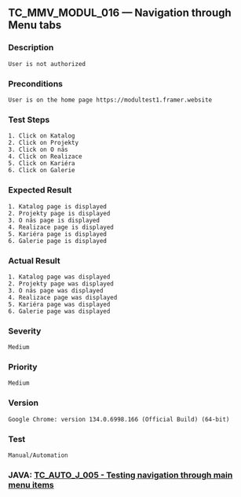 ## TC_MMV_MODUL_016 — Navigation through Menu tabs

### Description
    User is not authorized

### Preconditions
    User is on the home page https://modultest1.framer.website

### Test Steps
    1. Click on Katalog
    2. Click on Projekty
    3. Click on O nás
    4. Click on Realizace
    5. Click on Kariéra
    6. Click on Galerie

### Expected Result
    1. Katalog page is displayed
    2. Projekty page is displayed
    3. O nás page is displayed
    4. Realizace page is displayed
    5. Kariéra page is displayed
    6. Galerie page is displayed

### Actual Result
    1. Katalog page was displayed
    2. Projekty page was displayed
    3. O nás page was displayed
    4. Realizace page was displayed
    5. Kariéra page was displayed
    6. Galerie page was displayed

### Severity
    Medium

### Priority
    Medium

### Version
    Google Chrome: version 134.0.6998.166 (Official Build) (64-bit)

### Test
    Manual/Automation

### JAVA: [TC_AUTO_J_005 - Testing navigation through main menu items](https://github.com/dema28/BreakToMake/blob/main/src/test/java/com/breaktomake/tests/MainPageTest.java)
